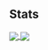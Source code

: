 ## Stats 

<a href="https://github.com/k-souvatzidaki/k-souvatzidaki">
  <img align="center" src="https://github-readme-stats.vercel.app/api/top-langs/?username=k-souvatzidaki&theme=calm" />
</a>
<a href="https://github.com/k-souvatzidaki/k-souvatzidaki">
  <img align="center" src="https://github-readme-stats.vercel.app/api?username=k-souvatzidaki&show_icons=true&line_height=27&hide=prs&count_private=true&theme=calm" />
</a>

<!--
**k-souvatzidaki/k-souvatzidaki** is a ✨ _special_ ✨ repository because its `README.md` (this file) appears on your GitHub profile.

Here are some ideas to get you started:

- 🔭 I’m currently working on ...
- 🌱 I’m currently learning ...
- 👯 I’m looking to collaborate on ...
- 🤔 I’m looking for help with ...
- 💬 Ask me about ...
- 📫 How to reach me: ...
- 😄 Pronouns: ...
- ⚡ Fun fact: ...
-->
